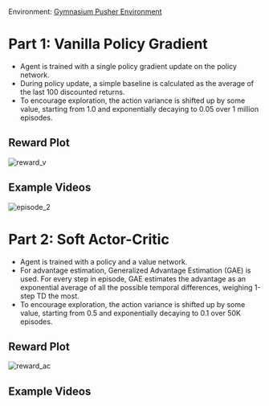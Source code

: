 Environment: [Gymnasium Pusher Environment](https://gymnasium.farama.org/environments/mujoco/pusher/)

# Part 1: Vanilla Policy Gradient

- Agent is trained with a single policy gradient update on the policy network.
- During policy update, a simple baseline is calculated as the average of the last 100 discounted returns.
- To encourage exploration, the action variance is shifted up by some value, starting from 1.0 and exponentially decaying to 0.05 over 1 million episodes.

## Reward Plot

![reward_v](https://github.com/user-attachments/assets/b1b031bd-b14d-4c4f-a53e-796bcee3466e)

## Example Videos

![episode_2](https://github.com/user-attachments/assets/283b04c6-4c81-4181-bed3-8775f97f0e7a)


# Part 2: Soft Actor-Critic

- Agent is trained with a policy and a value network.
- For advantage estimation, Generalized Advantage Estimation (GAE) is used. For every step in episode, GAE estimates the advantage as an exponential average of all the possible temporal differences, weighing 1-step TD the most. 
- To encourage exploration, the action variance is shifted up by some value, starting from 0.5 and exponentially decaying to 0.1 over 50K episodes.

## Reward Plot

![reward_ac](https://github.com/user-attachments/assets/aa8024d7-f40f-4ff1-8915-d71ecb258306)

## Example Videos


